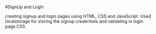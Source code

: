 #SignUp and LogIn

creating signup and login pages using HTML, CSS and JavaScript.
Used localstorage for storing the signup credentials and validating in login page.CSS
